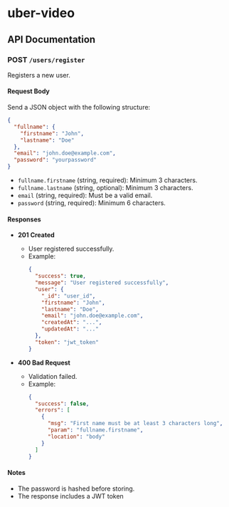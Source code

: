 # uber-video

## API Documentation

### POST `/users/register`

Registers a new user.

#### Request Body

Send a JSON object with the following structure:

```json
{
  "fullname": {
    "firstname": "John",
    "lastname": "Doe"
  },
  "email": "john.doe@example.com",
  "password": "yourpassword"
}
```

- `fullname.firstname` (string, required): Minimum 3 characters.
- `fullname.lastname` (string, optional): Minimum 3 characters.
- `email` (string, required): Must be a valid email.
- `password` (string, required): Minimum 6 characters.

#### Responses

- **201 Created**

  - User registered successfully.
  - Example:
    ```json
    {
      "success": true,
      "message": "User registered successfully",
      "user": {
        "_id": "user_id",
        "firstname": "John",
        "lastname": "Doe",
        "email": "john.doe@example.com",
        "createdAt": "...",
        "updatedAt": "..."
      },
      "token": "jwt_token"
    }
    ```

- **400 Bad Request**
  - Validation failed.
  - Example:
    ```json
    {
      "success": false,
      "errors": [
        {
          "msg": "First name must be at least 3 characters long",
          "param": "fullname.firstname",
          "location": "body"
        }
      ]
    }
    ```

#### Notes

- The password is hashed before storing.
- The response includes a JWT token
